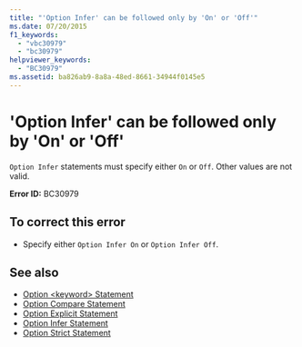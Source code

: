 ```yaml
---
title: "'Option Infer' can be followed only by 'On' or 'Off'"
ms.date: 07/20/2015
f1_keywords: 
  - "vbc30979"
  - "bc30979"
helpviewer_keywords: 
  - "BC30979"
ms.assetid: ba826ab9-8a8a-48ed-8661-34944f0145e5
---
```

# 'Option Infer' can be followed only by 'On' or 'Off'
`Option Infer` statements must specify either `On` or `Off`. Other values are not valid.  
  
 **Error ID:** BC30979  
  
## To correct this error  
  
- Specify either `Option Infer On` or `Option Infer Off`.  
  
## See also

- [Option \<keyword> Statement](../../visual-basic/language-reference/statements/option-keyword-statement.md)
- [Option Compare Statement](../../visual-basic/language-reference/statements/option-compare-statement.md)
- [Option Explicit Statement](../../visual-basic/language-reference/statements/option-explicit-statement.md)
- [Option Infer Statement](../../visual-basic/language-reference/statements/option-infer-statement.md)
- [Option Strict Statement](../../visual-basic/language-reference/statements/option-strict-statement.md)
